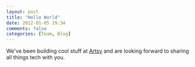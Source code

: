 ```yaml
---
layout: post
title: "Hello World"
date: 2012-01-05 19:34
comments: false
categories: [Team, Blog]
---
```


We've been building cool stuff at [Artsy](http://artsy.net) and are looking forward to sharing all things tech with you.
